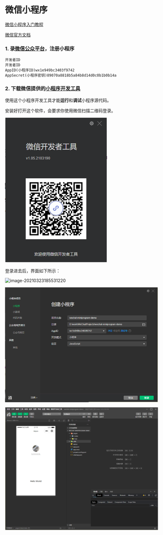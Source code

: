 # 微信小程序

[微信小程序入门教程](http://www.ruanyifeng.com/blog/2020/10/wechat-miniprogram-tutorial-part-one.html)

[微信官方文档](https://developers.weixin.qq.com/miniprogram/dev/framework/)

### 1. 录[微信公众平台](https://mp.weixin.qq.com/)，注册小程序



```shell
开发者ID
开发者ID	
AppID(小程序ID)wx1e949bc3403f9742	
AppSecret(小程序密钥)89070a8818b5a84b8d14d0c0b1b0b14a
```



### 2. 下载微信提供的[小程序开发工具](https://developers.weixin.qq.com/miniprogram/dev/devtools/download.html)

使用这个小程序开发工具才能**运行**和**调试**小程序源代码。

安装好打开这个软件，会要求你使用微信扫描二维码登录。

![image-20210323183914887](微信小程序.assets/image-20210323183914887.png)



登录进去后，界面如下所示：

![image-20210323185531220](13#微信小程序#.assets/image-20210323185531220.png)



![image-20210323203521064](微信小程序.assets/image-20210323203521064.png)



![image-20210323211104311](微信小程序.assets/image-20210323211104311.png)









